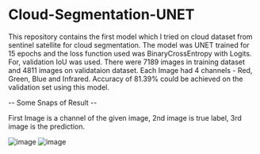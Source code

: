 # Cloud-Segmentation-UNET
This repository contains the first model which I tried on cloud dataset from sentinel satellite for cloud segmentation. The model was UNET trained for 15 epochs and the loss function used was BinaryCrossEntropy with Logits. For, validation IoU was used. There were 7189 images in training dataset and 4811 images on validataion dataset. Each Image had 4 channels - Red, Green, Blue and Infrared.
Accuracy of 81.39% could be achieved on the validation set using this model.

-- Some Snaps of Result --

First Image is a channel of the given image, 2nd image is true label, 3rd image is the prediction.

![image](https://user-images.githubusercontent.com/79797859/151528644-f5a77412-f8f8-4283-8556-41b1ffb28e7c.png)
![image](https://user-images.githubusercontent.com/79797859/151528805-829c96dd-b3e4-4761-9c0d-6eda9b5a746a.png)


